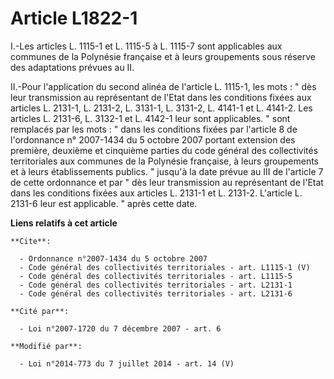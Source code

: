 # Article L1822-1

I.-Les articles L. 1115-1 et L. 1115-5 à L. 1115-7 sont applicables aux communes de la Polynésie française et à leurs
groupements sous réserve des adaptations prévues au II. 

II.-Pour l'application du second alinéa de l'article L. 1115-1, les mots : " dès leur transmission au représentant de l'Etat
dans les conditions fixées aux articles L. 2131-1, L. 2131-2, L. 3131-1, L. 3131-2, L. 4141-1 et L. 4141-2. Les articles L.
2131-6, L. 3132-1 et L. 4142-1 leur sont applicables. " sont remplacés par les mots : " dans les conditions fixées par
l'article 8 de l'ordonnance n° 2007-1434 du 5 octobre 2007 portant extension des première, deuxième et cinquième parties du
code général des collectivités territoriales aux communes de la Polynésie française, à leurs groupements et à leurs
établissements publics. " jusqu'à la date prévue au III de l'article 7 de cette ordonnance et par " dès leur transmission au
représentant de l'Etat dans les conditions fixées aux articles L. 2131-1 et L. 2131-2. L'article L. 2131-6 leur est
applicable. " après cette date.

**Liens relatifs à cet article**

	**Cite**:

	  - Ordonnance n°2007-1434 du 5 octobre 2007
	  - Code général des collectivités territoriales - art. L1115-1 (V)
	  - Code général des collectivités territoriales - art. L1115-5
	  - Code général des collectivités territoriales - art. L2131-1
	  - Code général des collectivités territoriales - art. L2131-6

	**Cité par**:

	  - Loi n°2007-1720 du 7 décembre 2007 - art. 6

	**Modifié par**:

	  - Loi n°2014-773 du 7 juillet 2014 - art. 14 (V)
